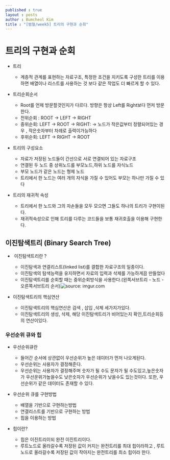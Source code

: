 ```yaml
---
published : true
layout : posts
author : Bumcheol Kim
title : "[범철/week5] 트리의 구현과 순회"
---
```



# 트리의 구현과 순회

- 트리

  - 계층적 관계를 표현하는 자료구조, 특정한 조건을 지키도록 구성한 트리를 이용하면 배열이나 리스트를 사용하는 것 보다 같은 작업도 더 빠르게 할 수 있다.

    

- 트리순회순서

  - Root를 언제 방문할것인지가 다르다. 방향은 항상 Left를 Right보다 먼저 방문한다.
  - 전위순회 : ROOT -> LEFT -> RIGHT
  - 중위순회: LEFT -> ROOT -> RIGHT: -> 노드가 작은값부터 정렬되어있는 경우 , 작은숫자부터 차례로 출력이가능하다
  - 후위순회: LEFT -> RIGHT -> ROOT



- 트리의 구성요소
  - 자료가 저장된 노드들이 간선으로 서로 연결되어 있는 자료구조
  - 연결된 두 노드 중 상위노드를 부모노드,하위 노드를 자식노드
  - 부모 노드가 같은 노드는 형제 노드
  - 트리에서 한 노드는 여러 개의 자식을 가질 수 있어도 부모는 하나만 가질 수 있다



- 트리의 재귀적 속성
  - 트리에서 한 노드와 그의 자손들을 모두 모으면 그들도 하나의 트리가 구현이된다.
  - 재귀적속성으로 인해 트리를 다루는 코드들을 보통 재귀호출을 이용해 구현한다.





## 이진탐색트리 (Binary Search Tree)



- ​	이진탐색트리란 ?
  - 이진탐색과 연결리스트(linked list)를 결합한 자료구조의 일종이다. 
  - 이진탐색의 탐색능력을 유지하면서 자료의 입력과 삭제를 가능하게끔 만들었다
  - 이진탐색트리를 순회할 때는 중위순회방식을 사용한다.(왼쪽서브트리 - 노드 -오른쪽서브트리 순서)![source: imgur.com](https://i.imgur.com/SSusVoP.png)



- 이진탐색트리의 핵심연산
  - 이진탐색트리의 핵심연산은 검색 , 삽입 ,삭제 세가지가있다.
  - 이진탐색트리의 생성, 삭제, 해당 이진탐색트리가 비어있는지 확인,트리순회등의 연산이있다.



### 우선순위 큐와 힙

- 우선순위큐란
  - 들어간 순서에 상관없이 우선순위가 높은 데이터가 먼저 나오게된다.
  - 우선순위는 사용자가 결정해준다.
  - 우선순위는 사용자가 결정해주며 숫자가 될 수도 문자가 될 수도있고,높은숫자가 우선운위가높을수도 낮은숫자가 우선순위가 낮을수도 있는것이다. 또한, 우선순위가 같은 데이터도 존재할 수 있다.



- 우선순위 큐를 구현방법
  - 배열을 기반으로 구현하는방법
  - 연결리스트를 기반으로 구현하는 방법
  - 힙을 이용하는 방법



- 힙이란?

  - 힙은 이진트리이되 완전 이진트리이다.
  - 루트노드로 올라갈수록 저장된 값이 커지는 완전트리를 최대 힙이라하고 , 루트노드로 올라갈수록 저장된 값이 작아지는 완전트리를 최소 힙이라 한다.

  
